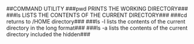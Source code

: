 ##COMMAND UTILITY
###pwd PRINTS THE WORKING DIRECTORY###
###ls  LISTS THE CONTENTS OF THE CURRENT DIRECTORY###
###cd  returns to /HOME directory###
###ls -l  lists the contents of the current directory in the long format###
###ls -a  lists the contents of the current directory included the hidden###